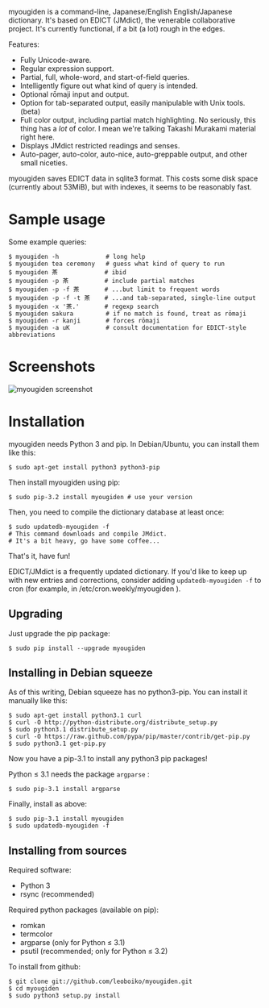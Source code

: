 myougiden is a command-line, Japanese/English English/Japanese dictionary.
It's based on EDICT (JMdict), the venerable collaborative project.  It's
currently functional, if a bit (a lot) rough in the edges.

Features:
 - Fully Unicode-aware.
 - Regular expression support.
 - Partial, full, whole-word, and start-of-field queries.
 - Intelligently figure out what kind of query is intended.
 - Optional rōmaji input and output.
 - Option for tab-separated output, easily manipulable with Unix tools. (beta)
 - Full color output, including partial match highlighting.  No seriously, this
   thing has a *lot* of color.  I mean we're talking Takashi Murakami material
   right here.
 - Displays JMdict restricted readings and senses.
 - Auto-pager, auto-color, auto-nice, auto-greppable output, and other small
   niceties.

myougiden saves EDICT data in sqlite3 format. This costs some
disk space (currently about 53MiB), but with indexes, it seems to
be reasonably fast.

Sample usage
============

Some example queries:

    $ myougiden -h             # long help
    $ myougiden tea ceremony   # guess what kind of query to run
    $ myougiden 茶             # ibid
    $ myougiden -p 茶          # include partial matches
    $ myougiden -p -f 茶       # ...but limit to frequent words
    $ myougiden -p -f -t 茶    # ...and tab-separated, single-line output
    $ myougiden -x '茶.'       # regexp search
    $ myougiden sakura         # if no match is found, treat as rōmaji
    $ myougiden -r kanji       # forces rōmaji
    $ myougiden -a uK          # consult documentation for EDICT-style abbreviations

Screenshots
===========

![myougiden screenshot](http://namakajiri.net/pics/screenshots/myougiden.png)

Installation
============

myougiden needs Python 3 and pip.  In Debian/Ubuntu, you can
install them like this:

    $ sudo apt-get install python3 python3-pip

Then install myougiden using pip:

    $ sudo pip-3.2 install myougiden # use your version

Then, you need to compile the dictionary database at least once:

    $ sudo updatedb-myougiden -f
    # This command downloads and compile JMdict.
    # It's a bit heavy, go have some coffee...

That's it, have fun!

EDICT/JMdict is a frequently updated dictionary.  If you'd like
to keep up with new entries and corrections, consider adding
`updatedb-myougiden -f` to cron (for example, in
/etc/cron.weekly/myougiden ).

Upgrading
---------

Just upgrade the pip package:

    $ sudo pip install --upgrade myougiden

Installing in Debian squeeze
----------------------------

As of this writing, Debian squeeze has no python3-pip.  You can
install it manually like this:

    $ sudo apt-get install python3.1 curl
    $ curl -O http://python-distribute.org/distribute_setup.py
    $ sudo python3.1 distribute_setup.py
    $ curl -O https://raw.github.com/pypa/pip/master/contrib/get-pip.py
    $ sudo python3.1 get-pip.py

Now you have a pip-3.1 to install any python3 pip packages!

Python ≤ 3.1 needs the package `argparse` :

    $ sudo pip-3.1 install argparse

Finally, install as above:

    $ sudo pip-3.1 install myougiden
    $ sudo updatedb-myougiden -f

Installing from sources
-----------------------

Required software:
 - Python 3
 - rsync (recommended)

Required python packages (available on pip):
 - romkan
 - termcolor
 - argparse (only for Python ≤ 3.1)
 - psutil (recommended; only for Python ≤ 3.2)

To install from github:

    $ git clone git://github.com/leoboiko/myougiden.git
    $ cd myougiden
    $ sudo python3 setup.py install

